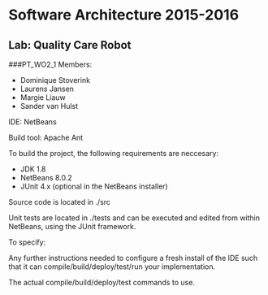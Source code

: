 # Software Architecture 2015-2016
## Lab: Quality Care Robot

###PT_WO2_1
Members:
- Dominique Stoverink
- Laurens Jansen
- Margie Liauw
- Sander van Hulst

IDE: NetBeans

Build tool: Apache Ant

To build the project, the following requirements are neccesary:
- JDK 1.8
- NetBeans 8.0.2
- JUnit 4.x (optional in the NetBeans installer)

Source code is located in ./src

Unit tests are located in ./tests and can be executed and edited from within NetBeans, using the JUnit framework.

To specify:

Any further instructions needed to configure a fresh install of the IDE such that it can compile/build/deploy/test/run your implementation.

The actual compile/build/deploy/test commands to use.
